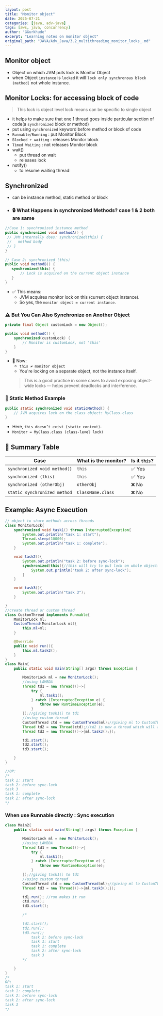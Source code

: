 ```yaml
---
layout: post
title: "Monitor object"
date: 2025-07-21
categories: [java, adv-java]
tags: [aws, java, concurrency]
author: "GGurkhude"
excerpt: "Learning notes on monitor object"
original_path: "JAVA/Adv_Java/3.2_multithreading_monitor_locks_.md"
---
```


## Monitor object
- Object on which JVM puts lock is Monitor Object
- when Object `instance` is `locked` it will `lock only synchronous block (method)` not whole instance.

## Monitor Locks: for accessing block of code
> This lock is object level lock means can be specific to single object
- it helps to make sure that one 1 thread goes inside particular section of code(a `synchronized` block or method)
- put using `synchronized` keyword before method or block of code
- `Runnable/Running` : put Monitor Block
- `Blocked + waiting` : releases Monitor block
- `Timed Waiting` : not releases Monitor block
- wait()
    - put thread on wait
    - releases lock
- notify()
    - to resume waiting thread
## Synchronized
- can be instance method, static method or block
- ### 🔒 What Happens in synchronized Methods? case 1 & 2 both are same
 ```java
//Case 1: synchronized instance method
public synchronized void methodA() {
  // JVM internally does: synchronized(this) {
  //   method body
  // }
}
     
// Case 2: synchronized (this)
public void methodB() {
    synchronized(this) {
        // Lock is acquired on the current object instance
    }
}

```
 - ✅ This means:
    - JVM acquires monitor lock on this (current object instance).
    - So yes, the `monitor object = current instance`.

### ⚠️ But You Can Also Synchronize on Another Object
```java
private final Object customLock = new Object();

public void methodC() {
    synchronized(customLock) {
        // Monitor is customLock, not 'this'
    }
}
```
- 🔑 Now:
     - `this ≠ monitor object`
     - You're locking on a separate object, not the instance itself.
     > This is a good practice in some cases to avoid exposing object-wide locks — helps prevent deadlocks and interference.
### 🧪 Static Method Example
```java
public static synchronized void staticMethod() {
    // JVM acquires lock on the class object: MyClass.class
}
```
- Here, `this doesn’t exist (static context)`.
- `Monitor = MyClass.class (class-level lock)`
## 📌 Summary Table
| Case                         | What is the monitor? | Is it `this`? |
| ---------------------------- | -------------------- | ------------- |
| `synchronized void method()` | `this`               | ✅ Yes         |
| `synchronized (this)`        | `this`               | ✅ Yes         |
| `synchronized (otherObj)`    | `otherObj`           | ❌ No          |
| `static synchronized method` | `ClassName.class`    | ❌ No          |



## Example: Async Execution
```java
// object to share methods across threads
class MonitorLock{
    synchronized void task1() throws InterruptedException{
        System.out.println("task 1: start");
        Thread.sleep(10000);
        System.out.println("task 1: complete");
    }

    void task2(){
        System.out.println("task 2: before sync-lock");
        synchronized(this){//this will try to put lock on whole object(this) - so if there is already a lock on some resource of this object by other thread T1 (here task1()) and then if anyother thread T2 calls task2 then it will wait for release of lock by T1 on task1 for locking the whole object
            System.out.println("task 2: after sync-lock");
        }
    }

    void task3(){
        System.out.println("task 3");
    }

}
//create thread or custom thread
class CustomThread implements Runnable{
    MonitorLock ml;
    CustomThread(MonitorLock ml){
        this.ml=ml;
    }

    @Override
    public void run(){
        this.ml.task2();
    }
}
class Main{
    public static void main(String[] args) throws Exception {

        MonitorLock ml = new MonitorLock();
        //using LAMBDA
        Thread td1 = new Thread(()->{
            try {
                ml.task1();
            } catch (InterruptedException e) {
                throw new RuntimeException(e);
            }
        });//giving task1() to td1
        //using custom thread
        CustomThread ctd = new CustomThread(ml);//giving ml to CustomThread
        Thread td2 = new Thread(ctd);//td2 is now a thread which will run task2() of MonitorLock
        Thread td3 = new Thread(()->{ml.task3();});

        td1.start();
        td2.start();
        td3.start();

    }
}

//OP:
/*
task 1: start
task 2: before sync-lock
task 3
task 1: complete
task 2: after sync-lock
*/
```

### When use Runnable directly : Sync execution
```java
class Main2{
    public static void main(String[] args) throws Exception {

        MonitorLock ml = new MonitorLock();
        //using LAMBDA
        Thread td1 = new Thread(()->{
            try {
                ml.task1();
            } catch (InterruptedException e) {
                throw new RuntimeException(e);
            }
        });//giving task1() to td1
        //using custom thread
        CustomThread ctd = new CustomThread(ml);//giving ml to CustomThread
        Thread td3 = new Thread(()->{ml.task3();});

        td1.run(); //run makes it run 
        ctd.run();
        td3.start();

        /*
        
        td1.start();
        td2.run();
        td3.run();
            task 2: before sync-lock
            task 1: start
            task 1: complete
            task 2: after sync-lock
            task 3
        */

    }
}
/*
OP:
task 1: start
task 1: complete
task 2: before sync-lock
task 2: after sync-lock
task 3
*/

```